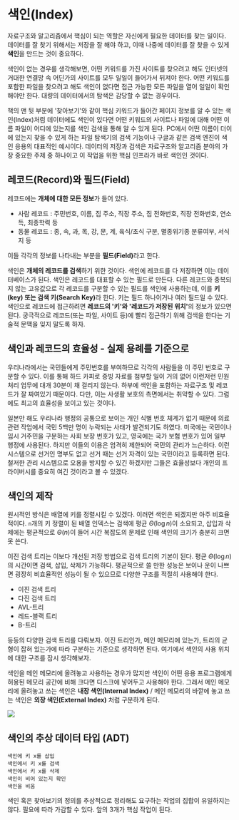 # 색인(Index)
자료구조와 알고리즘에서 핵심이 되는 역할은 자신에게 필요한 데이터를 찾는 일이다. 데이터를 잘 찾기
위해서는 저장을 잘 해야 하고, 이때 나중에 데이터를 잘 찾을 수 있게 **색인**&ZeroWidthSpace;을
만드는 것이 중요하다.

색인이 없는 경우를 생각해보면, 어떤 키워드를 가진 사이트를 찾으려고 해도 인터넷의 거대한 연결망 속
어딘가의 사이트를 모두 일일이 들어가서 뒤져야 한다. 어떤 키워드를 포함한 파일을 찾으려고 해도 
색인이 없다면 접근 가능한 모든 파일을 열어 일일이 확인해야만 한다. 대량의 데이터에서의 탐색은
감당할 수 없는 경우이다.

책의 맨 뒷 부분에 '찾아보기'와 같이 핵심 키워드가 들어간 페이지 정보를 알 수 있는 색인(Index)처럼
데이터에도 색인이 있다면 어떤 키워드의 사이트나 파일에 대해 어떤 이름 파일이 어디에 있는지를 색인
검색을 통해 알 수 있게 된다. PC에서 어떤 이름이 더이에 있는지 찾을 수 있게 하는 파일 탐색기의 검색
기능이나 구글과 같은 검색 엔진이 색인 응용의 대표적인 예시이다. 데이터의 저장과 검색은 자료구조와
알고리즘 분야의 가장 중요한 주제 중 하나이고 이 작업을 위한 핵심 인프라가 바로 색인인 것이다.

## 레코드(Record)와 필드(Field)
레코드에는 **개체에 대한 모든 정보**&ZeroWidthSpace;가 들어 있다.
- 사람 레코드 : 주민번호, 이름, 집 주소, 직장 주소, 집 전화번호, 직장 전화번호, 연소득, 최종학력 등
- 동물 레코드 : 종, 속, 과, 목, 강, 문, 계, 육식/초식 구분, 멸종위기종 분류여부, 서식지 등

이들 각각의 정보를 나타내는 부분을 **필드(Field)**&ZeroWidthSpace;라고 한다.

색인은 **개체의 레코드를 검색**&ZeroWidthSpace;하기 위한 것이다. 색인에 레코드를 다 저장하면
이는 데이터베이스가 된다. 색인은 레코드를 대표할 수 있는 필드로 만든다. 다른 레코드와 중복되지 않는
고유값으로 각 레코드를 구분할 수 있는 필드를 색인에 사용하는데, 이를 **키(key) 또는 검색 
키(Search Key)**&ZeroWidthSpace;라 한다. 키는 필드 하나이거나 여러 필드일 수 있다. 색인으로
레코드에 접근하려면 **레코드의 '키'와 '레코드가 저장된 위치'**&ZeroWidthSpace;의 정보가 있으면
된다. 궁극적으로 레코드(또는 파일, 사이트 등)에 빨리 접근하기 위해 검색을 한다는 기술적 문맥을
잊지 말도록 하자.

## 색인과 레코드의 효율성 - 실제 용례를 기준으로
우리나라에서는 국민들에게 주민번호를 부여하므로 각각의 사람들을 이 주민 번호로 구분할 수 있다. 이를
통해 하드 카피로 증빙 자료를 첨부할 일이 거의 없어 이런저런 민원 처리 업무에 대개 30분이 채 걸리지
않는다. 하부에 색인을 포함하는 자료구조 및 레코드가 잘 짜여있기 때문이다. 다만, 이는 사생활 보호의
측면에서는 취약할 수 있다. 그럼에도 최고의 효율성을 보이고 있는 것이다.

일본만 해도 우리나라 행정의 공통으로 보이는 개인 식별 번호 체계가 없기 때문에 의료 관련 작업에서 
국민 5백만 명이 누락되는 사태가 발견되기도 하였다. 미국에는 국민이나 임시 거주민을 구분하는 사회
보장 번호가 있고, 영국에는 국가 보험 번호가 있어 일부 행정에 사용된다. 하지만 이들의 이용은 엄격히
제한되어 국민의 관리가 느슨하다. 이런 시스템으로 선거인 명부도 없고 선거 때는 선거 자격이 있는 
국민이라고 등록하면 된다. 철저한 관리 시스템으로 오용을 방지할 수 있긴 하겠지만 그들은 효율성보다
개인의 프라이버시를 중요히 여긴 것이라고 볼 수 있겠다.

## 색인의 제작
원시적인 방식은 배열에 키를 정렬시킬 수 있겠다. 이러면 색인은 되겠지만 아주 비효율적이다. `n`개의 키
정렬이 된 배열 인덱스는 검색에 평균 $\Theta(\log{n})$이 소요되고, 삽입과 삭제에는 평균적으로
$\Theta(n)$이 들어 시간 복잡도의 문제로 인해 색인의 크기가 충분히 크면 못 쓴다.

이진 검색 트리는 이보다 개선된 저장 방법으로 검색 트리의 기본이 된다. 평균 $\Theta(\log{n})$의
시간이면 검색, 삽입, 삭제가 가능하다. 평균적으로 쓸 만한 성능은 보이나 운이 나쁘면 굉장히 비효율적인
성능이 될 수 있으므로 다양한 구조를 적절히 사용해야 한다.

- 이진 검색 트리
- 다진 검색 트리
- AVL-트리
- 레드-블랙 트리
- B-트리

등등의 다양한 검색 트리를 다뤄보자. 이진 트리인가, 메인 메모리에 있는가, 트리의 균형이 잡혀 있는가에
따라 구분하는 기준으로 생각하면 된다. 여기에서 색인의 사용 위치에 대한 구조를 잠시 생각해보자.

색인을 메인 메모리에 올려놓고 사용하는 경우가 많지만 색인이 어떤 응용 프로그램에게 허용된 메모리
공간에 비해 크다면 디스크에 넣어두고 사용해야 한다. 그래서 메인 메모리에 올려놓고 쓰는 색인은
**내장 색인(Internal Index)** / 메인 메모리의 바깥에 놓고 쓰는 색인은 **외장 색인(External
Index)** 처럼 구분하게 된다.

![](https://velog.velcdn.com/images/aoi-aoba/post/e3ef9406-e106-4a2f-b626-bc440c731c60/image.png)

## 색인의 추상 데이터 타입 (ADT)
```
색인에 키 x를 삽입
색인에서 키 x를 검색
색인에서 키 x를 삭제
색인이 비어 있는지 확인
색인을 비움
```
색인 혹은 찾아보기의 정의를 추상적으로 정리해도 요구하는 작업의 집합이 유일하지는 않다. 필요에 따라
가감할 수 있다. 앞의 3개가 핵심 작업이 된다.
